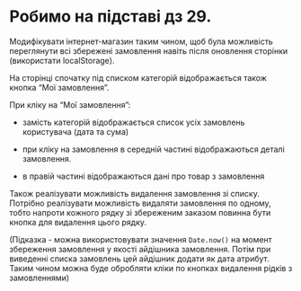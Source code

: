 # Робимо на підставі дз 29.

Модифікувати інтернет-магазин таким чином, щоб була можливість переглянути всі збережені замовлення навіть після оновлення сторінки (використати localStorage).

На сторінці спочатку під списком категорій відображається також кнопка “Мої замовлення”.

При кліку на “Мої замовлення”:

- замість категорій відображається список усіх замовлень користувача (дата та сума)

- при кліку на замовлення в середній частині відображаються деталі замовлення.

- в правій частині відображаються дані про товар з замовлення

Також реалізувати можливість видалення замовлення зі списку. Потрібно реалізувати можливість видаляти замовлення по одному, тобто напроти кожного рядку зі збереженим заказом повинна бути кнопка для видалення цього рядку.

(Підказка - можна використовувати значення `Date.now()` на момент збереження замовлення у якості айдішника замовлення. Потім при виведенні списка замовлень цей айдішник додати як дата атрибут. Таким чином можна буде обробляти кліки по кнопках видалення рідків з замовленнями)
